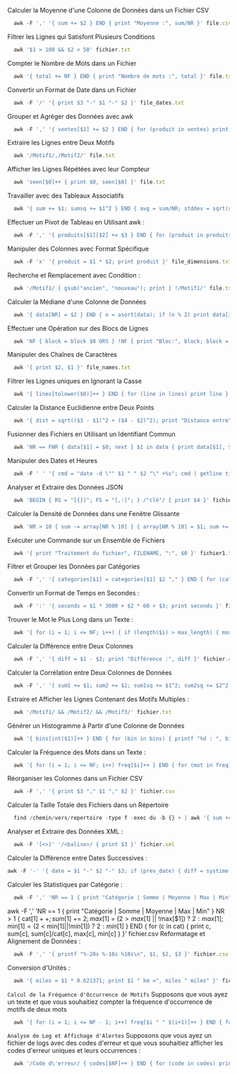 Calculer la Moyenne d'une Colonne de Données dans un Fichier CSV
```js
  awk -F ',' '{ sum += $2 } END { print "Moyenne :", sum/NR }' file.csv
```
Filtrer les Lignes qui Satisfont Plusieurs Conditions
```js
  awk '$1 > 100 && $2 < 50' fichier.txt
```
Compter le Nombre de Mots dans un Fichier
```js
  awk '{ total += NF } END { print "Nombre de mots :", total }' file.txt
```
Convertir un Format de Date dans un Fichier
```js
  awk -F '/' '{ print $3 "-" $1 "-" $2 }' file_dates.txt
```
Grouper et Agréger des Données avec awk
```js
  awk -F ',' '{ ventes[$1] += $2 } END { for (produit in ventes) print produit, ventes[produit] }' ventes.csv
```
Extraire les Lignes entre Deux Motifs
```js
  awk '/Motif1/,/Motif2/' file.txt
```
Afficher les Lignes Répétées avec leur Compteur
```js
  awk 'seen[$0]++ { print $0, seen[$0] }' file.txt
```
Travailler avec des Tableaux Associatifs
```js
  awk '{ sum += $1; sumsq += $1^2 } END { avg = sum/NR; stddev = sqrt(sumsq/NR - avg^2); print "Somme :", sum; print "Moyenne :", avg; print "Écart-type :", stddev }' file.txt
```
Effectuer un Pivot de Tableau en Utilisant awk :
```js
  awk -F ',' '{ produits[$1][$2] += $3 } END { for (produit in produits) { print produit; for (mois in produits[produit]) { print mois, produits[produit][mois] } } }' ventes.csv
```
Manipuler des Colonnes avec Format Spécifique
```js
  awk -F 'x' '{ produit = $1 * $2; print produit }' file_dimensions.txt
```
Recherche et Remplacement avec Condition :
```js
  awk '/Motif1/ { gsub("ancien", "nouveau"); print } !/Motif1/' file.txt
```
Calculer la Médiane d'une Colonne de Données
```js
  awk '{ data[NR] = $2 } END { n = asort(data); if (n % 2) print data[int(n/2) + 1]; else print (data[n/2] + data[n/2 + 1]) / 2 }' fichier.txt
```
Effectuer une Opération sur des Blocs de Lignes
```js
  awk 'NF { block = block $0 ORS } !NF { print "Bloc:", block; block = "" }' file.txt
```
Manipuler des Chaînes de Caractères
```js
  awk '{ print $2, $1 }' file_names.txt
```
Filtrer les Lignes uniques en Ignorant la Casse
```js
  awk '{ lines[tolower($0)]++ } END { for (line in lines) print line }' fichier.txt
```
Calculer la Distance Euclidienne entre Deux Points
```js
  awk '{ dist = sqrt(($3 - $1)^2 + ($4 - $2)^2); print "Distance entre", $1, $2, "et", $3, $4, ":", dist }' fichier_points.txt
```
Fusionner des Fichiers en Utilisant un Identifiant Commun
```js
  awk 'NR == FNR { data[$1] = $0; next } $1 in data { print data[$1], $0 }' file1.txt file2.txt
```
Manipuler des Dates et Heures
```js
  awk -F ' ' '{ cmd = "date -d \"" $1 " " $2 "\" +%s"; cmd | getline timestamp; close(cmd); new_timestamp = timestamp + 3600; print strftime("%Y-%m-%d %H:%M:%S", new_timestamp) }' file_dates.txt
```
Analyser et Extraire des Données JSON
```js
  awk 'BEGIN { RS = "[{}]"; FS = "[,:]"; } /"clé"/ { print $4 }' fichier.json
```
Calculer la Densité de Données dans une Fenêtre Glissante 
```js
  awk 'NR > 10 { sum -= array[NR % 10] } { array[NR % 10] = $1; sum += $1; if (NR >= 10) print "Densité :", sum / 10 }' fichier_capteurs.txt
```
Exécuter une Commande sur un Ensemble de Fichiers
```js
  awk '{ print "Traitement du fichier", FILENAME, ":", $0 }' fichier1.txt fichier2.txt
```
Filtrer et Grouper les Données par Catégories
```js
  awk -F ',' '{ categories[$1] = categories[$1] $2 "," } END { for (cat in categories) print cat, categories[cat] }' fichier.csv
```
Convertir un Format de Temps en Secondes :
```js
  awk -F ':' '{ seconds = $1 * 3600 + $2 * 60 + $3; print seconds }' fichier_temps.txt
```
Trouver le Mot le Plus Long dans un Texte :
```js
  awk '{ for (i = 1; i <= NF; i++) { if (length($i) > max_length) { max_length = length($i); longest_word = $i; } } } END { print "Mot le plus long :", longest_word }' texte.txt
```
Calculer la Différence entre Deux Colonnes
```js
  awk -F ',' '{ diff = $1 - $2; print "Différence :", diff }' fichier.csv
```
Calculer la Corrélation entre Deux Colonnes de Données
```js
  awk -F ',' '{ sum1 += $1; sum2 += $2; sum1sq += $1^2; sum2sq += $2^2; sum12 += $1 * $2 } END { n = NR; corr = (n * sum12 - sum1 * sum2) / sqrt((n * sum1sq - sum1^2) * (n * sum2sq - sum2^2)); print "Corrélation :", corr }' fichier.csv
```
Extraire et Afficher les Lignes Contenant des Motifs Multiples :
```js
  awk '/Motif1/ && /Motif2/ && /Motif3/' fichier.txt
```
Générer un Histogramme à Partir d'une Colonne de Données
```js
  awk '{ bins[int($1)]++ } END { for (bin in bins) { printf "%d : ", bin; for (i = 1; i <= bins[bin]; i++) printf "*"; print "" } }' fichier_valeurs.txt
```
Calculer la Fréquence des Mots dans un Texte :
```js
  awk '{ for (i = 1; i <= NF; i++) freq[$i]++ } END { for (mot in freq) print mot, freq[mot] }' texte.txt
```
Réorganiser les Colonnes dans un Fichier CSV
```js
  awk -F ',' '{ print $3 "," $1 "," $2 }' fichier.csv
```
Calculer la Taille Totale des Fichiers dans un Répertoire
```js
  find /chemin/vers/repertoire -type f -exec du -b {} + | awk '{ sum += $1 } END { print "Taille totale :", sum }'
```
Analyser et Extraire des Données XML :
```js
  awk -F '[<>]' '/<balise>/ { print $3 }' fichier.xml
```
Calculer la Différence entre Dates Successives :
```js
awk -F '-' '{ date = $1 "-" $2 "-" $3; if (prev_date) { diff = systime() - mktime(date " 00 00 00"); print date, ":", diff / 86400, "jours" } prev_date = date }' fichier_dates.txt
```
Calculer les Statistiques par Catégorie :
```js
  awk -F ',' 'NR == 1 { print "Catégorie | Somme | Moyenne | Max | Min" } NR > 1 { cat[$1]++; sum[$1] += $2; max[$1] = ($2 > max[$1] || !max[$1]) ? $2 : max[$1]; min[$1] = ($2 < min[$1] || !min[$1]) ? $2 : min[$1] } END { for (c in cat) { print c, sum[c], sum[c]/cat[c], max[c], min[c] } }' fichier.csv
```
  awk -F ',' 'NR == 1 { print "Catégorie | Somme | Moyenne | Max | Min" } NR > 1 { cat[$1]++; sum[$1] += $2; max[$1] = ($2 > max[$1] || !max[$1]) ? $2 : max[$1]; min[$1] = ($2 < min[$1] || !min[$1]) ? $2 : min[$1] } END { for (c in cat) { print c, sum[c], sum[c]/cat[c], max[c], min[c] } }' fichier.csv
Reformatage et Alignement de Données :

```js
  awk -F ',' '{ printf "%-20s %-10s %10s\n", $1, $2, $3 }' fichier.csv
```
Conversion d'Unités :
```js
  awk '{ miles = $1 * 0.621371; print $1 " km =", miles " miles" }' fichier_distances.txt
```
`Calcul de la Fréquence d'Occurrence de Motifs`
Supposons que vous ayez un texte et que vous souhaitiez compter la fréquence d'occurrence de motifs de deux mots 
```js
  awk '{ for (i = 1; i <= NF - 1; i++) freq[$i " " $(i+1)]++ } END { for (motif in freq) print motif, freq[motif] }' texte.txt
```
`Analyse de Log et Affichage d'Alertes`
Supposons que vous ayez un fichier de logs avec des codes d'erreur et que vous souhaitiez afficher les codes d'erreur uniques et leurs occurrences :
```js
  awk '/Code d\'erreur/ { codes[$NF]++ } END { for (code in codes) print "Code", code, ":", codes[code], "occurrences" }' fichier_logs.txt
```










